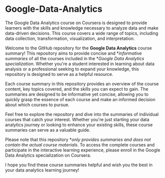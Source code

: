 # Google-Data-Analytics
The Google Data Analytics course on Coursera is designed to provide learners with the skills and knowledge necessary to analyze data and make data-driven decisions. This course covers a wide range of topics, including data collection, transformation, visualization, and interpretation.


Welcome to the GitHub repository for the **Google Data Analytics** course summary! This repository aims to provide concise and **informative summaries* of all the courses included in the **Google Data Analytics specialization*. Whether you're a student interested in learning about data analysis or a professional seeking to expand your knowledge, this repository is designed to serve as a helpful resource.

Each course summary in this repository provides an overview of the course content, key topics covered, and the skills you can expect to gain. The summaries are designed to be informative yet concise, allowing you to quickly grasp the essence of each course and make an informed decision about which courses to pursue.

Feel free to explore the repository and dive into the summaries of individual courses that catch your interest. Whether you're just starting your data analytics journey or looking to enhance your existing skills, these course summaries can serve as a valuable guide.

Please note that this repository **only provides summaries and does not contain the actual course materials*. To access the complete courses and participate in the interactive learning experience, please enroll in the Google Data Analytics specialization on Coursera.

I hope you find these course summaries helpful and wish you the best in your data analytics learning journey!
